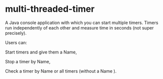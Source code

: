 # multi-threaded-timer
A Java console application with which you can start multiple timers. Timers run independently of each other and measure time in seconds (not super precisely).


Users can:

Start timers and give them a Name,

Stop a timer by Name,

Check a timer by Name or all timers (without a Name ).
